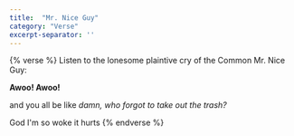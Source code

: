 ```yaml
---
title:  "Mr. Nice Guy"
category: "Verse"
excerpt-separator: ''
---
```

{% verse %}
Listen to the lonesome plaintive cry
of the Common Mr. Nice Guy:

**Awoo! Awoo!**

and you all be like _damn, who forgot to take out the trash?_

God I'm so woke it hurts
{% endverse %}
